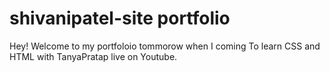 # shivanipatel-site portfolio

Hey! Welcome to my portfoloio tommorow when I coming To learn CSS and HTML with TanyaPratap live on Youtube.